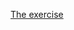 [The exercise](https://www.reddit.com/r/dailyprogrammer/comments/8s0cy1/20180618_challenge_364_easy_create_a_dice_roller/)